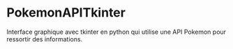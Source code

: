 # PokemonAPITkinter
Interface graphique avec tkinter en python qui utilise une API Pokemon pour ressortir des informations.
